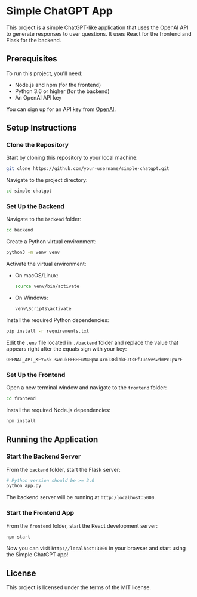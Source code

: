 # Simple ChatGPT App

This project is a simple ChatGPT-like application that uses the OpenAI API to generate responses to user questions. It uses React for the frontend and Flask for the backend.

## Prerequisites

To run this project, you'll need:

- Node.js and npm (for the frontend)
- Python 3.6 or higher (for the backend)
- An OpenAI API key

You can sign up for an API key from [OpenAI](https://help.openai.com/en/articles/4936850-where-do-i-find-my-secret-api-key).

## Setup Instructions

### Clone the Repository

Start by cloning this repository to your local machine:

```bash
git clone https://github.com/your-username/simple-chatgpt.git
```

Navigate to the project directory:

```bash
cd simple-chatgpt
```

### Set Up the Backend

Navigate to the `backend` folder:

```bash
cd backend
```

Create a Python virtual environment:

```bash
python3 -m venv venv
```

Activate the virtual environment:

- On macOS/Linux:

  ```bash
  source venv/bin/activate
  ```

- On Windows:

  ```bash
  venv\Scripts\activate
  ```

Install the required Python dependencies:

```bash
pip install -r requirements.txt
```

Edit the `.env` file located in `./backend` folder and replace the value that appears right after the equals sign with your key:

```
OPENAI_API_KEY=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

```

### Set Up the Frontend

Open a new terminal window and navigate to the `frontend` folder:

```bash
cd frontend
```

Install the required Node.js dependencies:

```bash
npm install
```

## Running the Application

### Start the Backend Server

From the `backend` folder, start the Flask server:

```bash
# Python version should be >= 3.0
python app.py
```

The backend server will be running at `http:/localhost:5000`.

### Start the Frontend App

From the `frontend` folder, start the React development server:

```bash
npm start
```

Now you can visit `http://localhost:3000` in your browser and start using the Simple ChatGPT app!

## License

This project is licensed under the terms of the MIT license.
